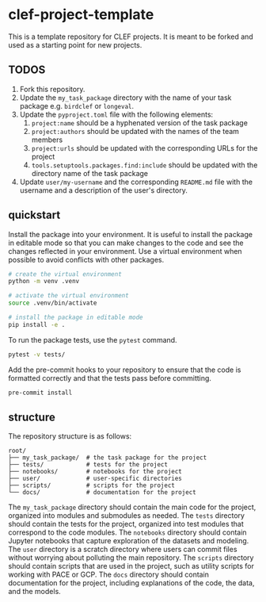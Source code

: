 # clef-project-template

This is a template repository for CLEF projects. It is meant to be forked and used as a starting point for new projects.

## TODOS

1. Fork this repository.
2. Update the `my_task_package` directory with the name of your task package e.g. `birdclef` or `longeval`.
3. Update the `pyproject.toml` file with the following elements:
   1. `project:name` should be a hyphenated version of the task package
   2. `project:authors` should be updated with the names of the team members
   3. `project:urls` should be updated with the corresponding URLs for the project
   4. `tools.setuptools.packages.find:include` should be updated with the directory name of the task package
4. Update `user/my-username` and the corresponding `README.md` file with the username and a description of the user's directory.

## quickstart

Install the package into your environment.
It is useful to install the package in editable mode so that you can make changes to the code and see the changes reflected in your environment.
Use a virtual environment when possible to avoid conflicts with other packages.

```bash
# create the virtual environment
python -m venv .venv

# activate the virtual environment
source .venv/bin/activate

# install the package in editable mode
pip install -e .
```

To run the package tests, use the `pytest` command.

```bash
pytest -v tests/
```

Add the pre-commit hooks to your repository to ensure that the code is formatted correctly and that the tests pass before committing.

```bash
pre-commit install
```

## structure

The repository structure is as follows:

```
root/
├── my_task_package/  # the task package for the project
├── tests/            # tests for the project
├── notebooks/        # notebooks for the project
├── user/             # user-specific directories
├── scripts/          # scripts for the project
└── docs/             # documentation for the project
```

The `my_task_package` directory should contain the main code for the project, organized into modules and submodules as needed.
The `tests` directory should contain the tests for the project, organized into test modules that correspond to the code modules.
The `notebooks` directory should contain Jupyter notebooks that capture exploration of the datasets and modeling.
The `user` directory is a scratch directory where users can commit files without worrying about polluting the main repository.
The `scripts` directory should contain scripts that are used in the project, such as utility scripts for working with PACE or GCP.
The `docs` directory should contain documentation for the project, including explanations of the code, the data, and the models.
